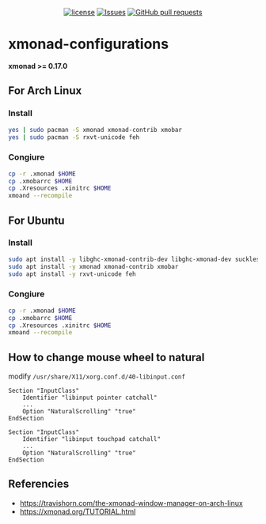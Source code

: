 <p align="center">
  <a href="https://github.com/mingyuchoo/xmonad-configurations/blob/main/LICENSE"><img alt="license" src="https://img.shields.io/github/license/mingyuchoo/xmonad-configurations"/></a>
  <a href="https://github.com/mingyuchoo/xmonad-configurations/issues"><img alt="Issues" src="https://img.shields.io/github/issues/mingyuchoo/xmonad-configurations?color=appveyor" /></a>
  <a href="https://github.com/mingyuchoo/xmonad-configurations/pulls"><img alt="GitHub pull requests" src="https://img.shields.io/github/issues-pr/mingyuchoo/xmonad-configurations?color=appveyor" /></a>
</p>

# xmonad-configurations

**xmonad >= 0.17.0**

## For Arch Linux

### Install

```bash
yes | sudo pacman -S xmonad xmonad-contrib xmobar
yes | sudo pacman -S rxvt-unicode feh
```

### Congiure

```bash
cp -r .xmonad $HOME
cp .xmobarrc $HOME
cp .Xresources .xinitrc $HOME
xmoand --recompile
```

## For Ubuntu

### Install

```bash
sudo apt install -y libghc-xmonad-contrib-dev libghc-xmonad-dev suckless-tools
sudo apt install -y xmonad xmonad-contrib xmobar
sudo apt install -y rxvt-unicode feh
```

### Congiure

```bash
cp -r .xmonad $HOME
cp .xmobarrc $HOME
cp .Xresources .xinitrc $HOME
xmoand --recompile
```

## How to change mouse wheel to natural

modify `/usr/share/X11/xorg.conf.d/40-libinput.conf`

```
Section "InputClass"
    Identifier "libinput pointer catchall"
    ...
    Option "NaturalScrolling" "true"
EndSection

Section "InputClass"
    Identifier "libinput touchpad catchall"
    ...
    Option "NaturalScrolling" "true"
EndSection
```

## Referencies

- https://travishorn.com/the-xmonad-window-manager-on-arch-linux
- https://xmonad.org/TUTORIAL.html
